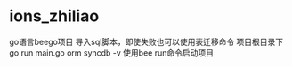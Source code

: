 # ions_zhiliao
go语言beego项目
导入sql脚本，即使失败也可以使用表迁移命令
项目根目录下
go run main.go orm syncdb -v
使用bee run命令启动项目
